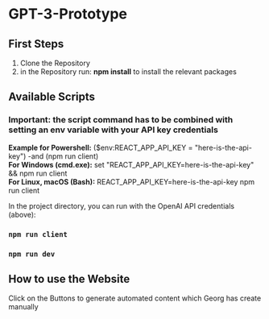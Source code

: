 # GPT-3-Prototype

## First Steps

1. Clone the Repository
2. in the Repository run: **npm install** to install the relevant packages


## Available Scripts

### Important: the script command has to be combined with setting an env variable with your API key credentials
**Example for Powershell:** ($env:REACT_APP_API_KEY = "here-is-the-api-key") -and (npm run client)  
**For Windows (cmd.exe):**  set "REACT_APP_API_KEY=here-is-the-api-key" && npm run client  
**For Linux, macOS (Bash):** REACT_APP_API_KEY=here-is-the-api-key npm run client  

In the project directory, you can run with the OpenAI API credentials (above):  

### `npm run client`

### `npm run dev`


## How to use the Website  

Click on the Buttons to generate automated content which Georg has create manually  


